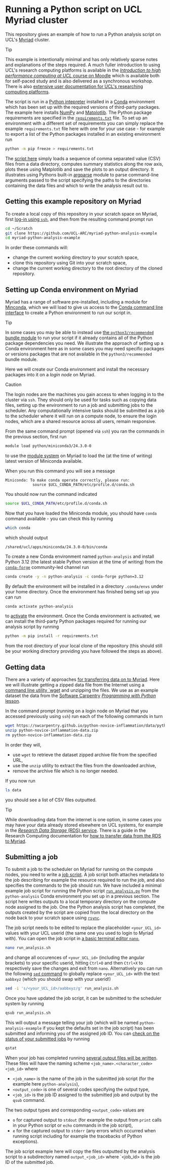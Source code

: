 # Running a Python script on UCL Myriad cluster

This repository gives an example of how to run a Python analysis script on UCL's [Myriad](https://www.rc.ucl.ac.uk/docs/Clusters/Myriad/) cluster.

> [!TIP]
> This example is intentionally minimal and has only relatively sparse notes and explanations of the steps required.
> A much fuller introduction to using UCL's research computing platforms is available in the 
> [_Introduction to high performance computing at UCL_ course on Moodle](https://moodle.ucl.ac.uk/course/view.php?id=33216)
> which is available both for self-paced study and is also delivered as a synchronous workshop.
> There is also [extensive user documentation for UCL's researching computing platforms](https://www.rc.ucl.ac.uk/docs/).

The script is run in a [Python intepreter](https://docs.python.org/3/tutorial/interpreter.html) installed in a [Conda](https://conda.io/projects/conda/en/latest/index.html) environment which has been set up with the required versions of third-party packages.
The example here installs [NumPy](https://numpy.org/) and [Matplotlib](https://matplotlib.org/).
The Python package requirements are specified in the [`requirements.txt`](requirements.txt) file.
To set up an environment with a different set of requirements you can simply replace the example `requirements.txt` file here with one for your use case - for example to export a list of the Python packages installed in an existing environment run
```bash
python -m pip freeze > requirements.txt
```

The [script here](run_analysis.py) simply loads a sequence of comma separated value (CSV) files from a data directory, computes summary statistics along the row axis, plots these using Matplotlib and save the plots to an output directory.
It illustrates using Pythons built-in [argparse](https://docs.python.org/3/library/argparse.html) module to parse command-line arguments passed to the script specifying the paths to the directories containing the data files and which to write the analysis result out to.


## Getting this example repository on Myriad

To create a local copy of this repository in your scratch space on Myriad, first [log-in using `ssh`](https://www.rc.ucl.ac.uk/docs/howto/#how-do-i-log-in), and then from the resulting command prompt run

```bash
cd ~/Scratch
git clone https://github.com/UCL-ARC/myriad-python-analysis-example
cd myriad-python-analysis-example
```

In order these commands will:
- change the current working directory to your scratch space, 
- clone this repository using Git into your scratch space, 
- change the current working directory to the root directory of the cloned repository.


## Setting up Conda environment on Myriad

Myriad has a range of software pre-installed, including a module for [Minconda](https://docs.anaconda.com/miniconda/), which we will load to give us access to the [Conda command line interface](https://conda.io/projects/conda/en/latest/user-guide/getting-started.html) to create a Python environment to run our script in.

> [!TIP]
> In some cases you may be able to instead use [the `python3/recommended` bundle module](https://www.rc.ucl.ac.uk/docs/Installed_Software_Lists/python-packages/) to run your script if it already contains all of the Python package dependencies you need.
> We illustrate the approach of setting up a Conda environment here as in some cases you may need specific packages or versions packages that are not available in the `python3/recommended` bundle module.

Here we will create our Conda environment and install the necessary packages into it on a _login node_ on Myriad. 

> [!CAUTION]
> The login nodes are the machines you gain access to when logging in to the cluster via `ssh`.
> They should only be used for tasks such as copying data files, setting up the environment to run a job and submitting jobs to the scheduler.
> Any computationally intensive tasks should be submitted as a job to the scheduler where it will run on a compute node, to ensure the login nodes, which are a shared resource across all users, remain responsive.

From the same command prompt (opened via `ssh`) you ran the commands in the previous section, first run

```bash
module load python/miniconda3/24.3.0-0
```

to use the [module system](https://www.rc.ucl.ac.uk/docs/Installed_Software_Lists/module-packages/) on Myriad to load the (at the time of writing) latest version of Miniconda available.

When you run this command you will see a message 
```
Miniconda: To make conda operate correctly, please run:
            source $UCL_CONDA_PATH/etc/profile.d/conda.sh
```
You should now run the command indicated
```bash
source $UCL_CONDA_PATH/etc/profile.d/conda.sh
```
Now that you have loaded the Miniconda module, you should have `conda` command available - you can check this by running
```bash
which conda
```
which should output
```
/shared/ucl/apps/miniconda/24.3.0-0/bin/conda
```
To create a new Conda environment named `python-analysis` and install Python 3.12 (the latest stable Python version at the time of writing) from the [`conda-forge`](https://conda-forge.org/) community-led channel run
```bash
conda create -y -n python-analysis -c conda-forge python=3.12
```
By default the environment will be installed in a directory `.conda/envs` under your home directory.
Once the environment has finished being set up you can run
```bash
conda activate python-analysis
```
to [activate](https://conda.io/projects/conda/en/latest/user-guide/tasks/manage-environments.html#activating-an-environment) the environment.
Once the Conda environment is activated, we can install the third-party Python packages required for running our analysis script by running
```bash
python -m pip install -r requirements.txt
```
from the root directory of your local clone of the repository (this should still be your working directory providing you have followed the steps as above).

## Getting data 

There are a variety of approaches [for transferring data on to Myriad](https://www.rc.ucl.ac.uk/docs/howto/#how-do-i-transfer-data-onto-the-system).
Here we will illustrate getting a zipped data file from the Internet using a [command line utility `wget](https://en.wikipedia.org/wiki/Wget) and unzipping the files.
We use as an example dataset the data from the [Software Carpentry](https://software-carpentry.org/) [_Programming with Python_ lesson](https://swcarpentry.github.io/python-novice-inflammation).

In the command prompt (running on a login node on Myriad that you accessed previously using `ssh`) run each of the following commands in turn
```bash
wget https://swcarpentry.github.io/python-novice-inflammation/data/python-novice-inflammation-data.zip
unzip python-novice-inflammation-data.zip
rm python-novice-inflammation-data.zip
```
In order they will,
- use `wget` to retrieve the dataset zipped archive file from the specified URL,
- use the `unzip` utility to extract the files from the downloaded archive,
- remove the archive file which is no longer needed.

If you now run

```bash
ls data
```

you should see a list of CSV files outputted.

> [!TIP]
> While downloading data from the internet is one option, in some cases you may have your data already stored elsewhere on UCL systems, for example in the [_Research Data Storage_ (RDS) service](https://www.ucl.ac.uk/advanced-research-computing/platforms-and-services/research-data-storage-service).
> There is a guide in the Research Computing documentation for [how to transfer data from the RDS to Myriad](https://www.rc.ucl.ac.uk/docs/Supplementary/Connecting_to_RDSS/#between-myriad-and-rdss).

## Submitting a job

To submit a job to the scheduler on Myriad for running on the compute nodes, you need to write a [job script](https://www.rc.ucl.ac.uk/docs/Example_Jobscripts/). 
A job script both attaches metadata to the job describing for example the resource required to run the job, and also specifies the commands to the job should run.
We have included a minimal example job script for running the Python script [`run_analysis.py`](run_analysis.py) from the `python-analysis` Conda environment you set up in a previous section.
The script here writes outputs to a local temporary directory on the compute node assigned to the job. 
One the Python analysis script has completed, the outputs created by the script are copied from the local directory on the node back to your scratch space using [`rsync`](https://en.wikipedia.org/wiki/Rsync).

The job script needs to be edited to replace the placeholder `<your_UCL_id>` values with your UCL userid (the same one you used to login to Myriad with).
You can open the job script in [a basic terminal editor `nano`](https://en.wikipedia.org/wiki/GNU_nano), 
```bash
nano run_analysis.sh
```
and change all occurences of `<your_UCL_id>` (including the angular brackets) to your specific userid, hitting `Ctrl+O` and then `Ctrl+X` to respectively save the changes and exit from `nano`.
Alternatively you can run the following [`sed` command](https://en.wikipedia.org/wiki/Sed) to globally replace `<your_UCL_id>` with the text `aabbxyz` (which you should swap with your userid!)
```bash
sed -i 's/<your_UCL_id>/aabbxyz/g' run_analysis.sh
```

Once you have updated the job script, it can be submitted to the scheduler system by running
```bash
qsub run_analysis.sh
```
This will output a message telling your job (which will be named `python-analysis-example` if you kept the defaults set in the job script) has been submitted and informing you of the assigned job ID.
You can [check on the status of your submitted jobs](https://www.rc.ucl.ac.uk/docs/howto/#how-do-i-monitor-a-job) by running
```bash
qstat
``` 
When your job has completed running [several output files will be written](https://www.rc.ucl.ac.uk/docs/Job_Results/).
These files will have the naming scheme `<job_name>.<character_code><job_id>` where 
- `<job_name>` is the name of the job in the submitted job script (for the example here `python-analysis`),
- `<output_code>` is one of several codes specifying the output type, 
- `<job_id>` is the job ID assigned to the submitted job and output by the `qsub` command.

The two output types and corresponding `<output_code>` values are 
- `o` for captured output to `stdout` (for example the output from `print` calls in your Python script or `echo` commands in the job script),
- `e` for the captured output to `stderr` (any errors which occurred when running script including for example the tracebacks of Python exceptions).

The job script example here will copy the files outputted by the analysis script to a subdirectory named `output_<job_id>` where `<job_id> is the job ID of the submitted job.
